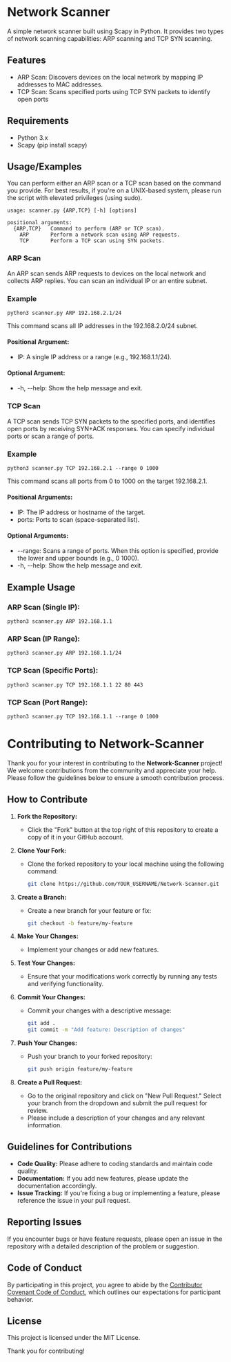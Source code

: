 # Network Scanner

A simple network scanner built using Scapy in Python. It provides two types of network scanning capabilities: ARP scanning and TCP SYN scanning.


## Features

- ARP Scan: Discovers devices on the local network by mapping IP addresses to MAC addresses.
- TCP Scan: Scans specified ports using TCP SYN packets to identify open ports

## Requirements
- Python 3.x
- Scapy (pip install scapy)

  
## Usage/Examples

You can perform either an ARP scan or a TCP scan based on the command you provide. For best results, if you're on a UNIX-based system, please run the script with elevated privileges (using sudo).

``` 
usage: scanner.py {ARP,TCP} [-h] [options]

positional arguments:
  {ARP,TCP}   Command to perform (ARP or TCP scan).
    ARP       Perform a network scan using ARP requests.
    TCP       Perform a TCP scan using SYN packets.
```

### ARP Scan
An ARP scan sends ARP requests to devices on the local network and collects ARP replies. You can scan an individual IP or an entire subnet.

### Example

```
python3 scanner.py ARP 192.168.2.1/24

````

This command scans all IP addresses in the 192.168.2.0/24 subnet.

#### Positional Argument:

- IP: A single IP address or a range (e.g., 192.168.1.1/24).

#### Optional Argument:

- -h, --help: Show the help message and exit.

### TCP Scan
A TCP scan sends TCP SYN packets to the specified ports, and identifies open ports by receiving SYN+ACK responses. You can specify individual ports or scan a range of ports.

### Example

```
python3 scanner.py TCP 192.168.2.1 --range 0 1000

````

This command scans all ports from 0 to 1000 on the target 192.168.2.1.

#### Positional Arguments:

- IP: The IP address or hostname of the target.
- ports: Ports to scan (space-separated list).
 
#### Optional Arguments:

- --range: Scans a range of ports. When this option is specified, provide the lower and upper bounds (e.g., 0 1000).
- -h, --help: Show the help message and exit.

## Example Usage

### ARP Scan (Single IP):
```
python3 scanner.py ARP 192.168.1.1
```

### ARP Scan (IP Range):
```
python3 scanner.py ARP 192.168.1.1/24
```

### TCP Scan (Specific Ports):
```
python3 scanner.py TCP 192.168.1.1 22 80 443
```

### TCP Scan (Port Range):

```
python3 scanner.py TCP 192.168.1.1 --range 0 1000
```


# Contributing to Network-Scanner

Thank you for your interest in contributing to the **Network-Scanner** project! We welcome contributions from the community and appreciate your help. Please follow the guidelines below to ensure a smooth contribution process.

## How to Contribute

1. **Fork the Repository:**
   - Click the "Fork" button at the top right of this repository to create a copy of it in your GitHub account.

2. **Clone Your Fork:**
   - Clone the forked repository to your local machine using the following command:
     ```bash
     git clone https://github.com/YOUR_USERNAME/Network-Scanner.git
     ```

3. **Create a Branch:**
   - Create a new branch for your feature or fix:
     ```bash
     git checkout -b feature/my-feature
     ```

4. **Make Your Changes:**
   - Implement your changes or add new features.

5. **Test Your Changes:**
   - Ensure that your modifications work correctly by running any tests and verifying functionality.

6. **Commit Your Changes:**
   - Commit your changes with a descriptive message:
     ```bash
     git add .
     git commit -m "Add feature: Description of changes"
     ```

7. **Push Your Changes:**
   - Push your branch to your forked repository:
     ```bash
     git push origin feature/my-feature
     ```

8. **Create a Pull Request:**
   - Go to the original repository and click on "New Pull Request." Select your branch from the dropdown and submit the pull request for review.
   - Please include a description of your changes and any relevant information.

## Guidelines for Contributions

- **Code Quality:** Please adhere to coding standards and maintain code quality.
- **Documentation:** If you add new features, please update the documentation accordingly.
- **Issue Tracking:** If you're fixing a bug or implementing a feature, please reference the issue in your pull request.

## Reporting Issues

If you encounter bugs or have feature requests, please open an issue in the repository with a detailed description of the problem or suggestion.

## Code of Conduct

By participating in this project, you agree to abide by the [Contributor Covenant Code of Conduct](https://www.contributor-covenant.org/version/2/0/code_of_conduct/), which outlines our expectations for participant behavior.

## License

This project is licensed under the MIT License.

Thank you for contributing!